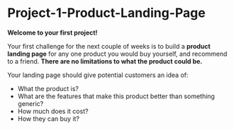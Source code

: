 # Project-1-Product-Landing-Page
**Welcome to your first project!**

Your first challenge for the next couple of weeks is to build a **product landing page** for any one product you would buy yourself, and recommend to a friend. **There are no limitations to what the product could be.**

Your landing page should give potential customers an idea of:

- What the product is?
- What are the features that make this product better than something generic?
- How much does it cost?
- How they can buy it?
